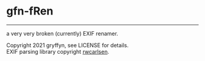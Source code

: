 # gfn-fRen

---

a very very broken (currently) EXIF renamer.

Copyright 2021 gryffyn, see LICENSE for details.  
EXIF parsing library copyright [rwcarlsen](https://github.com/rwcarlsen).